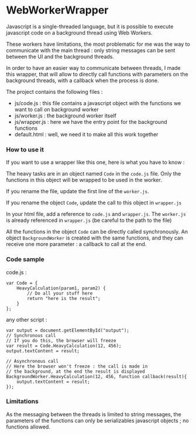 WebWorkerWrapper
================

Javascript is a single-threaded language, but it is possible to execute javascript code on a background thread using Web Workers.

These workers have limitations, the most problematic for me was the way to communicate with the main thread : only string messages can be sent between the UI and the background threads. 

In order to have an easier way to communicate between threads, I made this wrapper, that will allow to directly call functions with parameters on the background threads, with a callback when the process is done.

The project contains the following files :

- js/code.js : this file contains a javascript object with the functions we want to call on background worker
- js/worker.js : the background worker itself
- js/wrapper.js : here we have the entry point for the background functions
- default.html : well, we need it to make all this work together

### How to use it

If you want to use a wrapper like this one, here is what you have to know :

The heavy tasks are in an object named `Code` in the `code.js` file. Only the functions in this object will be wrapped to be used in the worker. 

If you rename the file, update the first line of the `worker.js`.

If you rename the object `Code`, update the call to this object in `wrapper.js`

In your html file, add a reference to `code.js` and `wrapper.js`. The `worker.js` is already referenced in `wrapper.js` (be careful to the path to the file) 


All the functions in the object `Code` can be directly called synchronously. An object `BackgroundWorker` is created with the same functions, and they can receive one more parameter : a callback to call at the end.

### Code sample

code.js :

    var Code = {
        HeavyCalculation(param1, param2) {
            // Do all your stuff here
            return "here is the result";
        }
    };

any other script :

    var output = document.getElementById("output");
    // Synchronous call
    // If you do this, the browser will freeze 
	var result = Code.HeavyCalculation(12, 456);
    output.textContent = result;
    
    // Asynchronous call
    // Here the browser won't freeze : the call is made in 
    // the background, at the end the result is displayed
    BackgroundWorker.HeavyCalculation(12, 456, function callback(result){
        output.textContent = result;
    });

### Limitations

As the messaging between the threads is limited to string messages, the parameters of the functions can only be serializables javascript objects ; no functions allowed.
